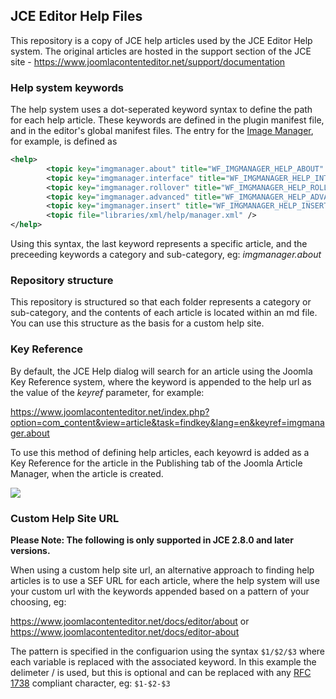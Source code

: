 ## JCE Editor Help Files

This repository is a copy of JCE help articles used by the JCE Editor Help system. The original articles are hosted in the support section of the JCE site - https://www.joomlacontenteditor.net/support/documentation

### Help system keywords

The help system uses a dot-seperated keyword syntax to define the path for each help article. These keywords are defined in the plugin manifest file, and in the editor's global manifest files. The entry for the [Image Manager](https://github.com/widgetfactory/jce/blob/master/components/com_jce/editor/tiny_mce/plugins/imgmanager/imgmanager.xml#L219-L225), for example, is defined as

```xml
<help>
        <topic key="imgmanager.about" title="WF_IMGMANAGER_HELP_ABOUT" />
        <topic key="imgmanager.interface" title="WF_IMGMANAGER_HELP_INTERFACE" />
        <topic key="imgmanager.rollover" title="WF_IMGMANAGER_HELP_ROLLOVER" />
        <topic key="imgmanager.advanced" title="WF_IMGMANAGER_HELP_ADVANCED" />
        <topic key="imgmanager.insert" title="WF_IMGMANAGER_HELP_INSERT" />
        <topic file="libraries/xml/help/manager.xml" />
</help>
```
Using this syntax, the last keyword represents a specific article, and the preceeding keywords a category and sub-category, eg: *imgmanager.about*

### Repository structure

This repository is structured so that each folder represents a category or sub-category, and the contents of each article is located within an md file. You can use this structure as the basis for a custom help site.

### Key Reference

By default, the JCE Help dialog will search for an article using the Joomla Key Reference system, where the keyword is appended to the help url as the value of the *keyref* parameter, for example:

https://www.joomlacontenteditor.net/index.php?option=com_content&view=article&task=findkey&lang=en&keyref=imgmanager.about

To use this method of defining help articles, each keyowrd is added as a Key Reference for the article in the Publishing tab of the Joomla Article Manager, when the article is created.

![](https://cdn.joomlacontenteditor.net/images/github/docs/editor-about.png)

### Custom Help Site URL

**Please Note: The following is only supported in JCE 2.8.0 and later versions.**

When using a custom help site url, an alternative approach to finding help articles is to use a SEF URL for each article, where the help system will use your custom url with the keywords appended based on a pattern of your choosing, eg:

https://www.joomlacontenteditor.net/docs/editor/about or https://www.joomlacontenteditor.net/docs/editor-about

The pattern is specified in the configuarion using the syntax ```$1/$2/$3``` where each variable is replaced with the associated keyword. In this example the delimeter / is used, but this is optional and can be replaced with any [RFC 1738](http://www.faqs.or/rfcs/rfc1738.html) compliant character, eg: ```$1-$2-$3```


